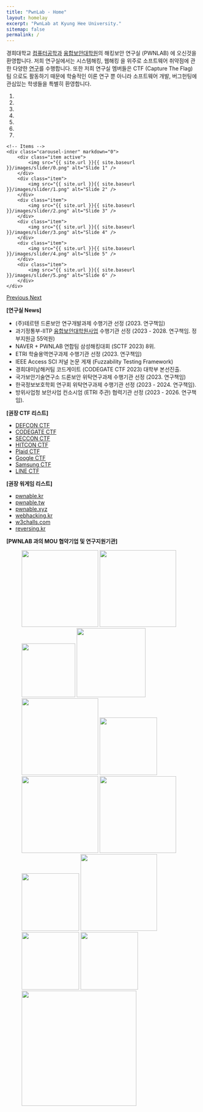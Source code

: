 ```yaml
---
title: "PwnLab - Home"
layout: homelay
excerpt: "PwnLab at Kyung Hee University."
sitemap: false
permalink: /
---
```


경희대학교 [컴퓨터공학과](http://ce.khu.ac.kr) [융합보안대학원](https://csec.khu.ac.kr)의 해킹보안 연구실 (PWNLAB) 에 오신것을 환영합니다.
저희 연구실에서는 시스템해킹, 웹해킹 을 위주로 소프트웨어 취약점에 관한 다양한 [연구](research)를 수행합니다.
또한 저희 연구실 멤버들은 CTF (Capture The Flag) 팀 으로도 활동하기 때문에 
학술적인 이론 연구 뿐 아니라 소프트웨어 개발, 버그헌팅에 관심있는 학생들을 특별히 환영합니다.

<div markdown="0" id="carousel" class="carousel slide" data-ride="carousel" data-interval="4000" data-pause="hover" >
    <!-- Menu -->
    <ol class="carousel-indicators">
        <li data-target="#carousel" data-slide-to="0" class="active"></li>
        <li data-target="#carousel" data-slide-to="1"></li>
        <li data-target="#carousel" data-slide-to="2"></li>
        <li data-target="#carousel" data-slide-to="3"></li>
        <li data-target="#carousel" data-slide-to="4"></li>
        <li data-target="#carousel" data-slide-to="5"></li>
        <li data-target="#carousel" data-slide-to="6"></li>
    </ol>

    <!-- Items -->
    <div class="carousel-inner" markdown="0">
        <div class="item active">
            <img src="{{ site.url }}{{ site.baseurl }}/images/slider/0.png" alt="Slide 1" />
        </div>
        <div class="item">
            <img src="{{ site.url }}{{ site.baseurl }}/images/slider/1.png" alt="Slide 2" />
        </div>
        <div class="item">
            <img src="{{ site.url }}{{ site.baseurl }}/images/slider/2.png" alt="Slide 3" />
        </div>
        <div class="item">
            <img src="{{ site.url }}{{ site.baseurl }}/images/slider/3.png" alt="Slide 4" />
        </div>
        <div class="item">
            <img src="{{ site.url }}{{ site.baseurl }}/images/slider/4.png" alt="Slide 5" />
        </div>       
        <div class="item">
            <img src="{{ site.url }}{{ site.baseurl }}/images/slider/5.png" alt="Slide 6" />
        </div>       
    </div>
  <a class="left carousel-control" href="#carousel" role="button" data-slide="prev">
    <span class="glyphicon glyphicon-chevron-left" aria-hidden="true"></span>
    <span class="sr-only">Previous</span>
  </a>
  <a class="right carousel-control" href="#carousel" role="button" data-slide="next">
    <span class="glyphicon glyphicon-chevron-right" aria-hidden="true"></span>
    <span class="sr-only">Next</span>
  </a>
</div>


**[연구실 News]**
- (주)테르텐 드론보안 연구개발과제 수행기관 선정 (2023. 연구책임)
- 과기정통부-IITP [융합보안대학원사업](https://www.khu.ac.kr/kor/focus/detail.do?seq=2170815) 수행기관 선정 (2023 - 2028. 연구책임. 정부지원금 55억원)
- NAVER + PWNLAB 연합팀 삼성해킹대회 (SCTF 2023) 8위.
- ETRI 학술용역연구과제 수행기관 선정 (2023. 연구책임)
- IEEE Access SCI 저널 논문 게재 (Fuzzability Testing Framework)
- 경희대미남해커팀 코드게이트 (CODEGATE CTF 2023) 대학부 본선진출.
- 국가보안기술연구소 드론보안 위탁연구과제 수행기관 선정 (2023. 연구책임)
- 한국정보보호학회 연구회 위탁연구과제 수행기관 선정 (2023 - 2024. 연구책임).
- 방위사업청 보안사업 컨소시엄 (ETRI 주관) 협력기관 선정 (2023 - 2026. 연구책임).


**[권장 CTF 리스트]**
 - [DEFCON CTF](https://oooverflow.io/dc-ctf-2020-finals)
 - [CODEGATE CTF](http://codegate.org/en)
 - [SECCON CTF](https://ctf.seccon.jp)
 - [HITCON CTF](https://ctf2021.hitcon.org)
 - [Plaid CTF](https://plaidctf.com)
 - [Google CTF](https://capturetheflag.withgoogle.com)
 - [Samsung CTF](https://research.samsung.com/sctf)
 - [LINE CTF](https://linectf.me/)

**[권장 워게임 리스트]**
 - [pwnable.kr](https://pwnable.kr)
 - [pwnable.tw](https://pwnable.tw)
 - [pwnable.xyz](https://pwnable.xyz)
 - [webhacking.kr](https://webhacking.kr)
 - [w3challs.com](https://w3challs.com/)
 - [reversing.kr](http://reversing.kr)

**[PWNLAB 과의 MOU 협약기업 및 연구지원기관]** 
<figure class="fourth mou-logos">
  <img class="mou-logo" src="{{ site.url }}{{ site.baseurl }}/images/logopic/etri.png" style="width:200px">
  <img class="mou-logo" src="{{ site.url }}{{ site.baseurl }}/images/logopic/nsr.png" style="width:200px">
  <img class="mou-logo" src="{{ site.url }}{{ site.baseurl }}/images/logopic/defense.png" style="width:140px">
  <img class="mou-logo" src="{{ site.url }}{{ site.baseurl }}/images/logopic/krit.png" style="width:180px">
  <img class="mou-logo" src="{{ site.url }}{{ site.baseurl }}/images/logopic/nrf.png" style="width:200px">
  <img class="mou-logo" src="{{ site.url }}{{ site.baseurl }}/images/logopic/theori.png" style="width:150px">
  <img class="mou-logo" src="{{ site.url }}{{ site.baseurl }}/images/logopic/teruten.png" style="width:200px">
  <img class="mou-logo" src="{{ site.url }}{{ site.baseurl }}/images/logopic/78researchlab.jpg" style="width:200px">
  <img class="mou-logo" src="{{ site.url }}{{ site.baseurl }}/images/logopic/lignex1.png" style="width:150px">
  <img class="mou-logo" src="{{ site.url }}{{ site.baseurl }}/images/logopic/teeware.png" style="width:200px">
  <img class="mou-logo" src="{{ site.url }}{{ site.baseurl }}/images/logopic/enki.png" style="width:150px">
  <img class="mou-logo" src="{{ site.url }}{{ site.baseurl }}/images/logopic/s2w.png" style="width:150px">
  <img class="mou-logo" src="{{ site.url }}{{ site.baseurl }}/images/logopic/cwresearch.png" style="width:300px">
</figure>

<!--
  <img src="{{ site.url }}{{ site.baseurl }}/images/logopic/cw.png" style="width:200px">
  <img src="{{ site.url }}{{ site.baseurl }}/images/logopic/enki.png" style="width:200px">
  <img src="{{ site.url }}{{ site.baseurl }}/images/logopic/teruten.png" style="width:200px">
  <img src="{{ site.url }}{{ site.baseurl }}/images/logopic/lig.png" style="width:200px">
  <img src="{{ site.url }}{{ site.baseurl }}/images/logopic/s2w.png" style="width:200px">
  <img src="{{ site.url }}{{ site.baseurl }}/images/logopic/theori.png" style="width:200px">
  <img src="{{ site.url }}{{ site.baseurl }}/images/logopic/78research.png" style="width:200px">
  <img src="{{ site.url }}{{ site.baseurl }}/images/logopic/teeware.png" style="width:200px">
-->
